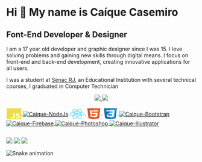 Hi 👋 My name is Caíque Casemiro
==========================

Font-End Developer & Designer
-----------------------------

I am a 17 year old developer and graphic designer since I was 15. I love solving problems and gaining new skills through digital means. I focus on front-end and back-end development, creating innovative applications for all users.

I was a student at [Senac RJ](https://www.rj.senac.br), an Educational Institution with several technical courses, I graduated in Computer Technician
 
<div align="center">
  <a href="https://github.com/caiquecase">
  <img height="180em" src="https://github-readme-stats.vercel.app/api?username=caiquecase&show_icons=true&theme=dark&include_all_commits=true&count_private=true"/>
  <img height="180em" src="https://github-readme-stats.vercel.app/api/top-langs/?username=caiquecase&layout=compact&langs_count=7&theme=dark"/>
</div>

<div style="display: inline_block"><br>
  <img align="center" alt="Caique-Js" height="30" width="40" src="https://raw.githubusercontent.com/devicons/devicon/master/icons/javascript/javascript-plain.svg">
  <img align="center" alt="Caique-NodeJs" height="30" width="40" src="https://raw.githubusercontent.com/danielcranney/readme-generator/main/public/icons/skills/nodejs-colored.svg">
  <img align="center" alt="Caique-React" height="30" width="40" src="https://raw.githubusercontent.com/devicons/devicon/master/icons/react/react-original.svg">
  <img align="center" alt="Caique-HTML" height="30" width="40" src="https://raw.githubusercontent.com/devicons/devicon/master/icons/html5/html5-original.svg">
  <img align="center" alt="Caique-CSS" height="30" width="40" src="https://raw.githubusercontent.com/devicons/devicon/master/icons/css3/css3-original.svg">
  <img align="center" alt="Caique-Bootstrap" height="30" width="40" src="https://raw.githubusercontent.com/danielcranney/readme-generator/main/public/icons/skills/bootstrap-colored.svg">
  <img align="center" alt="Caique-Firebase" height="30" width="40" src="https://raw.githubusercontent.com/danielcranney/readme-generator/main/public/icons/skills/firebase-colored.svg">
   <img align="center" alt="Caique-Photoshop" height="30" width="40" src="https://raw.githubusercontent.com/danielcranney/readme-generator/main/public/icons/skills/photoshop-colored-dark.svg">
    <img align="center" alt="Caique-Illustrator" height="30" width="40" src="https://raw.githubusercontent.com/danielcranney/readme-generator/main/public/icons/skills/illustrator-colored-dark.svg">
</div>
 
  ##
 
<div> 
  <a href="https://instagram.com/caiquecase" target="_blank"><img src="https://img.shields.io/badge/-Instagram-%23E4405F?style=for-the-badge&logo=instagram&logoColor=white" target="_blank"></a>
  <a href = "mailto:caique.souzacas@gmail.com"><img src="https://img.shields.io/badge/-Gmail-%23333?style=for-the-badge&logo=gmail&logoColor=white" target="_blank"></a>
  <a href="https://www.linkedin.com/in/caiquecase-45875016a" target="_blank"><img src="https://img.shields.io/badge/-LinkedIn-%230077B5?style=for-the-badge&logo=linkedin&logoColor=white" target="_blank"></a> 
 
  ![Snake animation](https://github.com/caiquecase/caiquecase/blob/output/github-contribution-grid-snake.svg)
 
</div>

